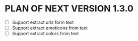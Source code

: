 # PLAN OF NEXT VERSION 1.3.0

- [ ] Support extract urls form text
- [ ] Support extract emoticons from text
- [ ] Support extract colors from text
